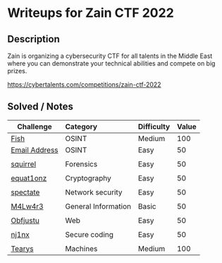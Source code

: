 # Writeups for Zain CTF 2022
 
## Description  

Zain is organizing a cybersecurity CTF for all talents in the Middle East where you can demonstrate your technical abilities and compete on big prizes.

https://cybertalents.com/competitions/zain-ctf-2022


## Solved / Notes
Challenge | Category | Difficulty | Value
----------|:---------|:-----------|:-------
[Fish](https://github.com/BaadMaro/CTF/tree/main/Zain%20CTF%202022/OISNT/Fish) | OSINT |  Medium | 100
[Email Address](https://github.com/BaadMaro/CTF/tree/main/Zain%20CTF%202022/OISNT/Email%20Address) | OSINT |  Easy | 50
[]() | []() | []()
[squirrel](https://github.com/BaadMaro/CTF/tree/main/Zain%20CTF%202022/Forensics/squirrel) | Forensics | Easy | 50
[]() | []() | []()
[equat1onz](https://github.com/BaadMaro/CTF/blob/main/Zain%20CTF%202022/Crypto/equat1onz/README.md) | Cryptography | Easy | 50
[]() | []() | []()
[spectate](https://github.com/BaadMaro/CTF/tree/main/Zain%20CTF%202022/Network/spectate) | Network security |  Easy | 50
[]() | []() | []()
[M4Lw4r3](https://github.com/BaadMaro/CTF/tree/main/Zain%20CTF%202022/General/M4Lw4r3) | General Information | Basic | 50
[]() | []() | []()
[Obfjustu](https://github.com/BaadMaro/CTF/tree/main/Zain%20CTF%202022/Web/Obfjustu) | Web |  Easy | 50
[]() | []() | []()
[nj1nx](https://github.com/BaadMaro/CTF/tree/main/Zain%20CTF%202022/Web/nj1nx) | Secure coding |  Easy | 50
[]() | []() | []()
[Tearys](https://github.com/BaadMaro/CTF/tree/main/Zain%20CTF%202022/Machines/Tearys) | Machines |  Medium | 100
